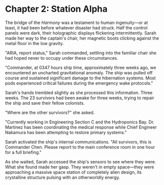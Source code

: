 # Chapter 2: Station Alpha

The bridge of the *Harmony* was a testament to human ingenuity—or at least, it had been before whatever disaster had struck. Half the control panels were dark, their holographic displays flickering intermittently. Sarah made her way to the captain's chair, her magnetic boots clicking against the metal floor in the low gravity.

"ARIA, report status," Sarah commanded, settling into the familiar chair she had hoped never to occupy under these circumstances.

"Commander, at 0347 hours ship time, approximately three weeks ago, we encountered an uncharted gravitational anomaly. The ship was pulled off course and sustained significant damage to the hibernation systems. Most pods experienced critical failures during the emergency wake protocols."

Sarah's hands trembled slightly as she processed this information. Three weeks. The 23 survivors had been awake for three weeks, trying to repair the ship and save their fellow colonists.

"Where are the other survivors?" she asked.

"Currently working in Engineering Section C and the Hydroponics Bay. Dr. Martinez has been coordinating the medical response while Chief Engineer Nakamura has been attempting to restore primary systems."

Sarah activated the ship's internal communications. "All survivors, this is Commander Chen. Please report to the main conference room in one hour for a full briefing."

As she waited, Sarah accessed the ship's sensors to see where they were. What she found made her gasp. They weren't in empty space—they were approaching a massive space station of completely alien design, its crystalline structure pulsing with an otherworldly energy.